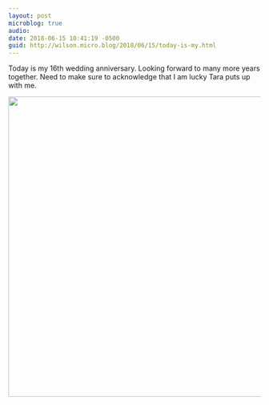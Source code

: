 ```yaml
---
layout: post
microblog: true
audio: 
date: 2018-06-15 10:41:19 -0500
guid: http://wilson.micro.blog/2018/06/15/today-is-my.html
---
```

Today is my 16th wedding anniversary. Looking forward to many more years together. Need to make sure to acknowledge that I am lucky Tara puts up with me. 

<img src="http://wilson.micro.blog/uploads/2018/8e308dd3ca.jpg" width="600" height="599" />
